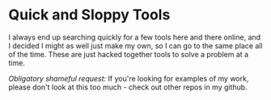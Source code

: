 # Quick and Sloppy Tools

I always end up searching quickly for a few tools here and there online, and I decided I might as well just make my own, so I can go to the same place all of the time. These are just hacked together tools to solve a problem at a time.

_Obligatory shameful request:_ If you're looking for examples of my work, please don't look at this too much - check out other repos in my github.
